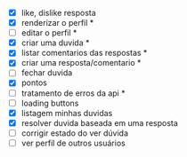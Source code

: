 

- [x] like, dislike resposta
- [x] renderizar o perfil *
- [ ] editar o perfil *
- [x] criar uma duvida *
- [x] listar comentarios das respostas *
- [x] criar uma resposta/comentario *
- [ ] fechar duvida
- [x] pontos
- [ ] tratamento de erros da api *
- [ ] loading buttons
- [x] listagem minhas duvidas
- [x] resolver duvida baseada em uma resposta
- [ ] corrigir estado do ver dúvida
- [ ] ver perfil de outros usuários
